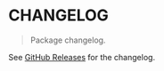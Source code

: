 # CHANGELOG

> Package changelog.

See [GitHub Releases](https://github.com/stdlib-js/string-dotcase/releases) for the changelog.